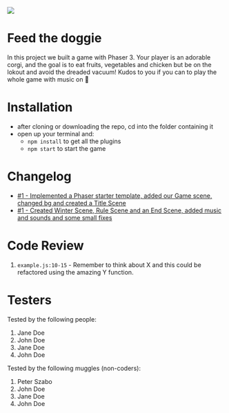 ![](https://media.giphy.com/media/h7Ft1qPnW1egSSlslC/giphy.gif)

# Feed the doggie

In this project we built a game with Phaser 3. Your player is an adorable corgi, and the goal is to eat fruits, vegetables and chicken but be on the lokout and avoid the dreaded vacuum! Kudos to you if you can to play the whole game with music on :grimacing:

# Installation

- after cloning or downloading the repo, cd into the folder containing it
- open up your terminal and:
  - `npm install` to get all the plugins
  - `npm start` to start the game

# Changelog

- [#1 - Implemented a Phaser starter template, added our Game scene, changed bg and created a Title Scene](https://github.com/LinnJosefsson/dog-game/commit/a31c853922b2c3f461936bb0b6ce05ac64089eca)
- [#1 - Created Winter Scene, Rule Scene and an End Scene, added music and sounds and some small fixes]()

# Code Review

1. `example.js:10-15` - Remember to think about X and this could be refactored using the amazing Y function.

# Testers

Tested by the following people:

1. Jane Doe
2. John Doe
3. Jane Doe
4. John Doe

Tested by the following muggles (non-coders):

1. Peter Szabo
2. John Doe
3. Jane Doe
4. John Doe
